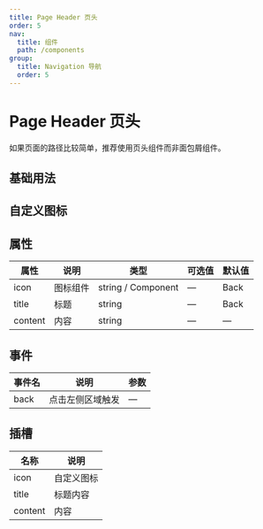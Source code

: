```yaml
---
title: Page Header 页头
order: 5
nav:
  title: 组件
  path: /components
group:
  title: Navigation 导航
  order: 5
---
```

# Page Header 页头

如果页面的路径比较简单，推荐使用页头组件而非面包屑组件。

## 基础用法

<code src="./demos/basic.tsx"></code>

## 自定义图标

<code src="./demos/custom-icon.tsx"></code>

## 属性

| 属性      | 说明   | 类型                 | 可选值 | 默认值  |
| ------- | ---- | ------------------ | --- | ---- |
| icon    | 图标组件 | string / Component | —   | Back |
| title   | 标题   | string             | —   | Back |
| content | 内容   | string             | —   | —    |

## 事件

| 事件名  | 说明       | 参数 |
| ---- | -------- | -- |
| back | 点击左侧区域触发 | —  |

## 插槽

| 名称      | 说明    |
| ------- | ----- |
| icon    | 自定义图标 |
| title   | 标题内容  |
| content | 内容    |
